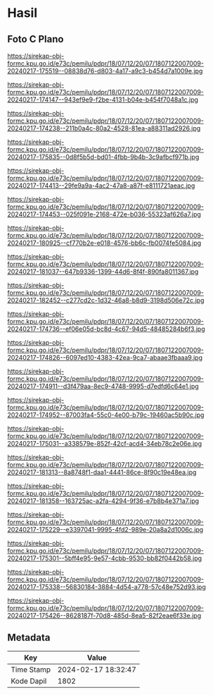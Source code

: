 # Hasil

## Foto C Plano

https://sirekap-obj-formc.kpu.go.id/e73c/pemilu/pdpr/18/07/12/20/07/1807122007009-20240217-175519--08838d76-d803-4a17-a9c3-b454d7a1009e.jpg

https://sirekap-obj-formc.kpu.go.id/e73c/pemilu/pdpr/18/07/12/20/07/1807122007009-20240217-174147--943ef9e9-f2be-4131-b04e-b454f7048a1c.jpg

https://sirekap-obj-formc.kpu.go.id/e73c/pemilu/pdpr/18/07/12/20/07/1807122007009-20240217-174238--211b0a4c-80a2-4528-81ea-a88311ad2926.jpg

https://sirekap-obj-formc.kpu.go.id/e73c/pemilu/pdpr/18/07/12/20/07/1807122007009-20240217-175835--0d8f5b5d-bd01-4fbb-9b4b-3c9afbcf971b.jpg

https://sirekap-obj-formc.kpu.go.id/e73c/pemilu/pdpr/18/07/12/20/07/1807122007009-20240217-174413--29fe9a9a-4ac2-47a8-a87f-e8111721aeac.jpg

https://sirekap-obj-formc.kpu.go.id/e73c/pemilu/pdpr/18/07/12/20/07/1807122007009-20240217-174453--025f091e-2168-472e-b036-55323af626a7.jpg

https://sirekap-obj-formc.kpu.go.id/e73c/pemilu/pdpr/18/07/12/20/07/1807122007009-20240217-180925--cf770b2e-e018-4576-bb6c-fb0074fe5084.jpg

https://sirekap-obj-formc.kpu.go.id/e73c/pemilu/pdpr/18/07/12/20/07/1807122007009-20240217-181037--647b9336-1399-44d6-8f4f-890fa8011367.jpg

https://sirekap-obj-formc.kpu.go.id/e73c/pemilu/pdpr/18/07/12/20/07/1807122007009-20240217-182452--c277cd2c-1d32-46a8-b8d9-3198d506e72c.jpg

https://sirekap-obj-formc.kpu.go.id/e73c/pemilu/pdpr/18/07/12/20/07/1807122007009-20240217-174736--ef06e05d-bc8d-4c67-94d5-48485284b6f3.jpg

https://sirekap-obj-formc.kpu.go.id/e73c/pemilu/pdpr/18/07/12/20/07/1807122007009-20240217-174826--6097ed10-4383-42ea-9ca7-abaae3fbaaa9.jpg

https://sirekap-obj-formc.kpu.go.id/e73c/pemilu/pdpr/18/07/12/20/07/1807122007009-20240217-174911--d3f479aa-8ec9-4748-9995-d7edfd6c64e1.jpg

https://sirekap-obj-formc.kpu.go.id/e73c/pemilu/pdpr/18/07/12/20/07/1807122007009-20240217-174952--87003fa4-55c0-4e00-b79c-19460ac5b90c.jpg

https://sirekap-obj-formc.kpu.go.id/e73c/pemilu/pdpr/18/07/12/20/07/1807122007009-20240217-175031--a338579e-852f-42cf-acd4-34eb78c2e06e.jpg

https://sirekap-obj-formc.kpu.go.id/e73c/pemilu/pdpr/18/07/12/20/07/1807122007009-20240217-181313--8a8748f1-daa1-4441-86ce-8f90c19e48ea.jpg

https://sirekap-obj-formc.kpu.go.id/e73c/pemilu/pdpr/18/07/12/20/07/1807122007009-20240217-181358--163725ac-a2fa-4294-9f36-e7b8b4e371a7.jpg

https://sirekap-obj-formc.kpu.go.id/e73c/pemilu/pdpr/18/07/12/20/07/1807122007009-20240217-175229--e3397041-9995-4fd2-989e-20a8a2d1006c.jpg

https://sirekap-obj-formc.kpu.go.id/e73c/pemilu/pdpr/18/07/12/20/07/1807122007009-20240217-175301--5bff4e95-9e57-4cbb-9530-bb82f0442b58.jpg

https://sirekap-obj-formc.kpu.go.id/e73c/pemilu/pdpr/18/07/12/20/07/1807122007009-20240217-175338--56830184-3884-4d54-a778-57c48e752d93.jpg

https://sirekap-obj-formc.kpu.go.id/e73c/pemilu/pdpr/18/07/12/20/07/1807122007009-20240217-175426--8628187f-70d8-485d-8ea5-82f2eae6f33e.jpg


## Metadata

| Key        | Value               |
| ---------- | ------------------- |
| Time Stamp | 2024-02-17 18:32:47 |
| Kode Dapil | 1802                |



